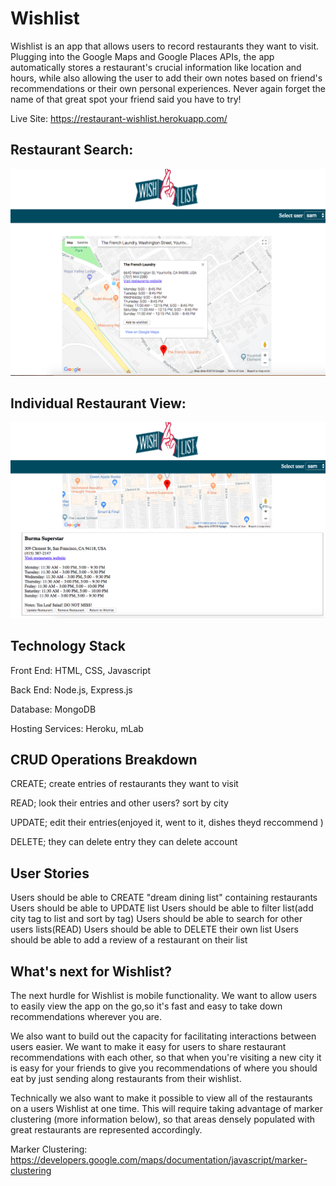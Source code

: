 # Wishlist

Wishlist is an app that allows users to record restaurants they want to visit. Plugging into the Google Maps and Google Places APIs, the app automatically stores a restaurant's crucial information like location and hours, while also allowing the user to add their own notes based on friend's recommendations or their own personal experiences. Never again forget the name of that great spot your friend said you have to try!

Live Site: https://restaurant-wishlist.herokuapp.com/

Restaurant Search:
----------------------------------------------------------------------------------------------
![RestaurantSearch](./screenshots/wishlist-restaurant-search.png "RestaurantSearch")

Individual Restaurant View:
----------------------------------------------------------------------------------------------
![RestaurantView](./screenshots/wishlist-restaurant-view.png "RestaurantView")

## Technology Stack

Front End: HTML, CSS, Javascript

Back End: Node.js, Express.js

Database: MongoDB

Hosting Services: Heroku, mLab

## CRUD Operations Breakdown
CREATE;
create entries of restaurants they want to visit


READ;
look their entries and other users?
sort by city


UPDATE;
edit their entries(enjoyed it, went to it, dishes theyd reccommend )


DELETE;
they can delete entry
they can delete account

## User Stories

Users should be able to CREATE "dream dining list" containing restaurants
Users should be able to UPDATE list
Users should be able to filter list(add city tag to list and sort by tag)
Users should be able to search for other users lists(READ)
Users should be able to DELETE their own list
Users should be able to add a review of a restaurant on their list

## What's next for Wishlist?

The next hurdle for Wishlist is mobile functionality. We want to allow users to easily view the app on the go,so it's fast and easy to take down recommendations wherever you are.

We also want to build out the capacity for facilitating interactions between users easier. We want to make it easy for users to share restaurant recommendations with each other, so that when you're visiting a new city it is easy for your friends to give you recommendations of where you should eat by just sending along restaurants from their wishlist.

Technically we also want to make it possible to view all of the restaurants on a users Wishlist at one time. This will require taking advantage of marker clustering (more information below), so that areas densely populated with great restaurants are represented accordingly.

Marker Clustering:
https://developers.google.com/maps/documentation/javascript/marker-clustering


